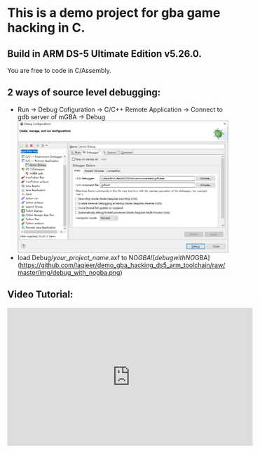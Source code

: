 # This is a demo project for gba game hacking in C.

## Build in ARM DS-5 Ultimate Edition v5.26.0.
You are free to code in C/Assembly.

## 2 ways of source level debugging:
- Run -> Debug Cofiguration -> C/C++ Remote Application -> Connect to gdb server of mGBA -> Debug
![debug with arm-none-eabi-gdb](https://github.com/laqieer/demo_gba_hacking_ds5_arm_toolchain/raw/master/img/debug_with_gdb.png)
- load Debug/*your_project_name*.axf to NO$GBA
![debug with NO$GBA](https://github.com/laqieer/demo_gba_hacking_ds5_arm_toolchain/raw/master/img/debug_with_nogba.png)

## Video Tutorial:
<iframe width="560" height="315" src="https://www.youtube.com/embed/q1YpRPfWung" frameborder="0" allow="autoplay; encrypted-media" allowfullscreen></iframe>
